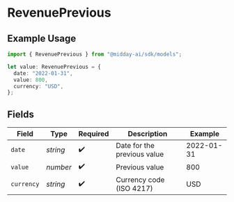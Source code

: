 # RevenuePrevious

## Example Usage

```typescript
import { RevenuePrevious } from "@midday-ai/sdk/models";

let value: RevenuePrevious = {
  date: "2022-01-31",
  value: 800,
  currency: "USD",
};
```

## Fields

| Field                       | Type                        | Required                    | Description                 | Example                     |
| --------------------------- | --------------------------- | --------------------------- | --------------------------- | --------------------------- |
| `date`                      | *string*                    | :heavy_check_mark:          | Date for the previous value | 2022-01-31                  |
| `value`                     | *number*                    | :heavy_check_mark:          | Previous value              | 800                         |
| `currency`                  | *string*                    | :heavy_check_mark:          | Currency code (ISO 4217)    | USD                         |